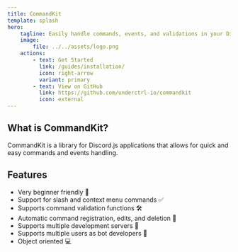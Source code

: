 ```yaml
---
title: CommandKit
template: splash
hero:
    tagline: Easily handle commands, events, and validations in your Discord.js projects!
    image:
        file: ../../assets/logo.png
    actions:
        - text: Get Started
          link: /guides/installation/
          icon: right-arrow
          variant: primary
        - text: View on GitHub
          link: https://github.com/underctrl-io/commandkit
          icon: external
---
```


## What is CommandKit?

CommandKit is a library for Discord.js applications that allows for quick and easy commands and events handling.

## Features

-   Very beginner friendly 🚀
-   Support for slash and context menu commands ✅
-   Supports command validation functions 🛠
-   Automatic command registration, edits, and deletion 🤖
-   Supports multiple development servers 🤝
-   Supports multiple users as bot developers 👥
-   Object oriented 💻
